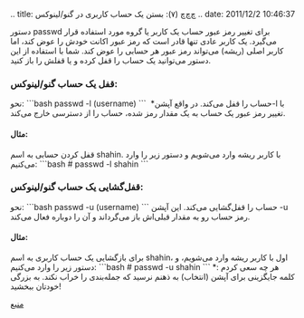 .. title: چ‌چ‌چ (۷)‌: بستن یک حساب کاربری در گنو‌/‌لینوکس .. date:
2011/12/2 10:46:37

دستور passwd برای تغییر رمز عبور حساب‌ یک کاربر یا گروه مورد استفاده
قرار می‌گیرد‌. یک کاربر عادی تنها قادر است که رمز عبور اکانت خودش را عوض
کند‌، اما کاربر اصلی (‌ریشه‌) می‌تواند رمز عبور هر حسابی را عوض کند‌.
شما با استفاده از این دستور می‌توانید یک حساب را قفل کرده و یا قفلش را
باز کنید‌.

### قفل یک حساب گنو‌/‌لینوکس‌:

نحو‌: \`\`\`bash passwd -l (username) \`\`\` حساب را قفل می‌کند‌. در
واقع آپشن‌\* ‏‎-l با تغییر رمز عبور یک حساب به یک مقدار رمز شده‌، حساب
را از دسترسی خارج می‌کند‌.

#### مثال‌:

قفل کردن حسابی به اسم shahin‌. با کاربر ریشه وارد می‌شویم و دستور زیر را
وارد می‌کنیم‌: \`\`\`bash \# passwd -l shahin \`\`\`

### قفل‌گشایی یک حساب گنو‌/‌لینوکس:

نحو‌: \`\`\`bash passwd -u (username) \`\`\` حساب را قفل‌گشایی می‌کند‌.
این آپشن ‎-u رمز حساب رو به مقدار قبلی‌اش باز می‌گرداند و آن را دوباره
فعال می‌کند‌.

#### مثال‌:

برای باز‌گشایی یک حساب کاربری به اسم shahin‌، اول با کاربر ریشه وارد
می‌شویم‌، و دستور زیر را وارد می‌کنیم‌: \`\`\`bash \# passwd -u shahin
\`\`\` \*‌: هر چه سعی کردم کلمه جایگزینی برای آپشن (‌انتخاب‌) به ذهنم
نرسید که جمله‌بندی را خراب نکند‌. به بزرگی خودتان ببخشید‌!

[منبع](http://www.cyberciti.biz/faq/linux-locking-an-account/ "Linux locking an account on cyberciti")
